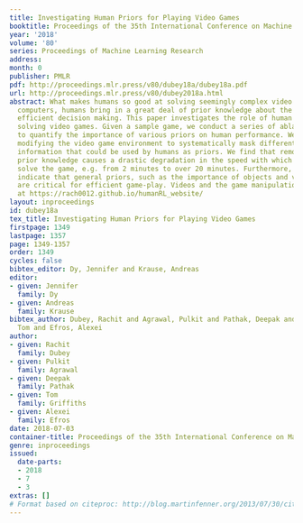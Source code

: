 ```yaml
---
title: Investigating Human Priors for Playing Video Games
booktitle: Proceedings of the 35th International Conference on Machine Learning
year: '2018'
volume: '80'
series: Proceedings of Machine Learning Research
address: 
month: 0
publisher: PMLR
pdf: http://proceedings.mlr.press/v80/dubey18a/dubey18a.pdf
url: http://proceedings.mlr.press/v80/dubey2018a.html
abstract: What makes humans so good at solving seemingly complex video games? Unlike
  computers, humans bring in a great deal of prior knowledge about the world, enabling
  efficient decision making. This paper investigates the role of human priors for
  solving video games. Given a sample game, we conduct a series of ablation studies
  to quantify the importance of various priors on human performance. We do this by
  modifying the video game environment to systematically mask different types of visual
  information that could be used by humans as priors. We find that removal of some
  prior knowledge causes a drastic degradation in the speed with which human players
  solve the game, e.g. from 2 minutes to over 20 minutes. Furthermore, our results
  indicate that general priors, such as the importance of objects and visual consistency,
  are critical for efficient game-play. Videos and the game manipulations are available
  at https://rach0012.github.io/humanRL_website/
layout: inproceedings
id: dubey18a
tex_title: Investigating Human Priors for Playing Video Games
firstpage: 1349
lastpage: 1357
page: 1349-1357
order: 1349
cycles: false
bibtex_editor: Dy, Jennifer and Krause, Andreas
editor:
- given: Jennifer
  family: Dy
- given: Andreas
  family: Krause
bibtex_author: Dubey, Rachit and Agrawal, Pulkit and Pathak, Deepak and Griffiths,
  Tom and Efros, Alexei
author:
- given: Rachit
  family: Dubey
- given: Pulkit
  family: Agrawal
- given: Deepak
  family: Pathak
- given: Tom
  family: Griffiths
- given: Alexei
  family: Efros
date: 2018-07-03
container-title: Proceedings of the 35th International Conference on Machine Learning
genre: inproceedings
issued:
  date-parts:
  - 2018
  - 7
  - 3
extras: []
# Format based on citeproc: http://blog.martinfenner.org/2013/07/30/citeproc-yaml-for-bibliographies/
---
```

